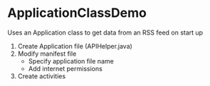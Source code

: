 # ApplicationClassDemo
Uses an Application class to get data from an RSS feed on start up


1. Create Application file (APIHelper.java)
2. Modify manifest file 
   - Specify application file name 
   - Add internet permissions
3. Create activities
